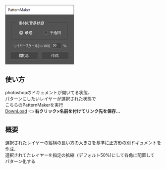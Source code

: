 ![editor](PatternMaker.png "editor")

## 使い方
photoshopのドキュメントが開いてる状態、  
パターンにしたいレイヤーが選択された状態で  
こちらのPatternMakerを実行  
[DownLoad](PatternMaker.jsx) :point_left: **右クリック>名前を付けてリンク先を保存...**

## 概要
選択されたレイヤーの縦横の長い方の大きさを基準に正方形の別ドキュメントを作成、  
選択されてたレイヤーを指定の拡縮（デフォルト50%)にして各角に配置して  
パターン化する  
